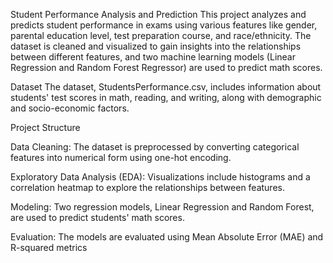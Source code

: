 Student Performance Analysis and Prediction
This project analyzes and predicts student performance in exams using various features like gender, parental education level, test preparation course, and race/ethnicity. The dataset is cleaned and visualized to gain insights into the relationships between different features, and two machine learning models (Linear Regression and Random Forest Regressor) are used to predict math scores.

Dataset
The dataset, StudentsPerformance.csv, includes information about students' test scores in math, reading, and writing, along with demographic and socio-economic factors.

Project Structure

Data Cleaning: The dataset is preprocessed by converting categorical features into numerical form using one-hot encoding.

Exploratory Data Analysis (EDA): Visualizations include histograms and a correlation heatmap to explore the relationships between features.

Modeling: Two regression models, Linear Regression and Random Forest, are used to predict students' math scores.

Evaluation: The models are evaluated using Mean Absolute Error (MAE) and R-squared metrics
